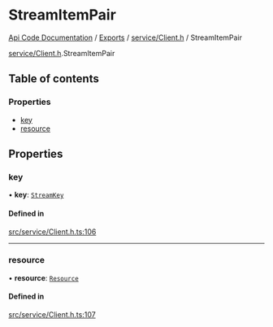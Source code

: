 # StreamItemPair
 
[Api Code Documentation](../README.md) / [Exports](../modules.md) / [service/Client.h](../modules/service_Client_h.md) / StreamItemPair

[service/Client.h](../modules/service_Client_h.md).StreamItemPair

## Table of contents

### Properties

- [key](service_Client_h.StreamItemPair.md#key)
- [resource](service_Client_h.StreamItemPair.md#resource)

## Properties

### key

• **key**: [`StreamKey`](../modules/service_Client_h.md#streamkey)

#### Defined in

[src/service/Client.h.ts:106](https://github.com/openkfw/TruBudget/blob/0804644/api/src/service/Client.h.ts#L106)

___

### resource

• **resource**: [`Resource`](service_Client_h.Resource.md)

#### Defined in

[src/service/Client.h.ts:107](https://github.com/openkfw/TruBudget/blob/0804644/api/src/service/Client.h.ts#L107)
